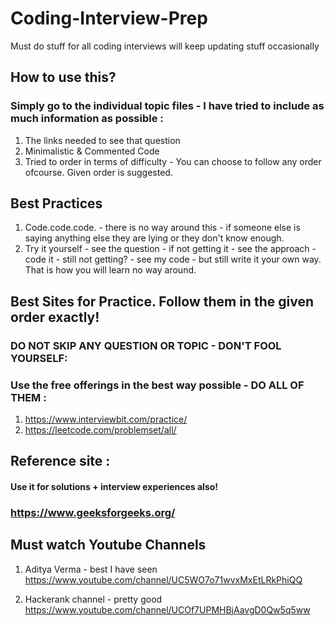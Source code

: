 # Coding-Interview-Prep
Must do stuff for all coding interviews will keep updating stuff occasionally


## How to use this? 
### Simply go to the individual topic files - I have tried to include as much information as possible : 
1. The links needed to see that question
2. Minimalistic & Commented Code
3. Tried to order in terms of difficulty - You can choose to follow any order ofcourse. Given order is suggested.

## Best Practices
1. Code.code.code. - there is no way around this - if someone else is saying anything else they are lying or they don't know enough.
2. Try it yourself - see the question - if not getting it - see the approach - code it - still not getting? - see my code - but still write it your own way.
That is how you will learn no way around.

## Best Sites for Practice. Follow them in the given order exactly!
### DO NOT SKIP ANY QUESTION OR TOPIC - DON'T FOOL YOURSELF:
### Use the free offerings in the best way possible - DO ALL OF THEM : 
1. https://www.interviewbit.com/practice/
2. https://leetcode.com/problemset/all/


## Reference site : 
#### Use it for solutions + interview experiences also!
### https://www.geeksforgeeks.org/

## Must watch Youtube Channels

1. Aditya Verma - best I have seen 
https://www.youtube.com/channel/UC5WO7o71wvxMxEtLRkPhiQQ

2. Hackerank channel - pretty good
https://www.youtube.com/channel/UCOf7UPMHBjAavgD0Qw5q5ww
